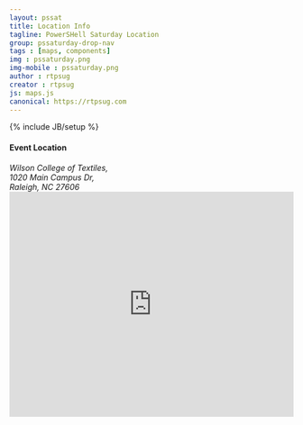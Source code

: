 ```yaml
---
layout: pssat
title: Location Info
tagline: PowerSHell Saturday Location
group: pssaturday-drop-nav
tags : [maps, components]
img : pssaturday.png
img-mobile : pssaturday.png
author : rtpsug
creator : rtpsug
js: maps.js
canonical: https://rtpsug.com
---
```

{% include JB/setup %}
<!-- Content Area Start -->
<div id="content">
  <div class="container">
    <div class="row">
        <div class="col-md-4">
            <h4 class="contact-info-title">Event Location</h4>
            <div class="contact-info">
              <address>
								<i class="fa fa-map-marker icons cyan-color contact-info-icon"></i>
								Wilson College of Textiles,<br>1020 Main Campus Dr,<br>Raleigh, NC 27606
							</address>
            </div>
          </div>
      <div class="col-md-12">
        <iframe width="100%" height="400" frameborder="0" scrolling="no" marginheight="0" marginwidth="0"
          src="https://maps.google.com/maps?q=nc%20state%20college%20of%20texteile&t=&z=11&ie=UTF8&iwloc=&output=embed">
        </iframe>
      </div>
    </div>
  </div>
</div>
<script src="https://maps.googleapis.com/maps/api/js?key=AIzaSyAHo_WtZ2nIYCgCLf7sINZaqcrpqSDio9o"></script>
<!-- Content Area End -->

